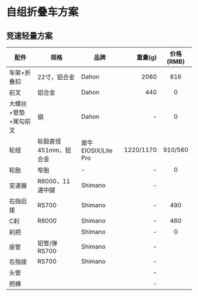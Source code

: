 # 自组折叠车方案

## 竞速轻量方案

|配件|规格|品牌|重量(g)|价格(RMB)|
|-|-|-|-:|:-:|
|车架+折叠扣|22寸，铝合金|Dahon|2060|816|
|前叉|铝合金|Dahon|440|0|
|大螺丝+管垫+尾勾前叉|钢|Dahon|-|0|
|轮组|轮毂直径451mm，铝合金|犀牛EIOSIX/Lite Pro|1220/1170|910/560|
|轮胎|窄胎|-|-|0|
|变速器|R8000，11速中腿|Shimano|-||
|右指后拨|RS700|Shimano|-|490|
|C刹|R8000|Shimano|-|460|
|刹把||Shimano|-|0|
|座管|铝管/弹RS700|Shimano|-||
|右指拨|RS700|Shimano|-||
|头管|||-||
|把横|||-||
